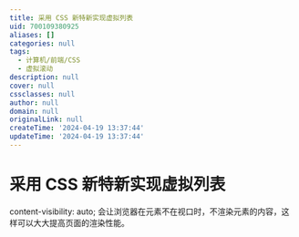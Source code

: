 ```yaml
---
title: 采用 CSS 新特新实现虚拟列表
uid: 700109380925
aliases: []
categories: null
tags:
  - 计算机/前端/CSS
  - 虚拟滚动
description: null
cover: null
cssclasses: null
author: null
domain: null
originalLink: null
createTime: '2024-04-19 13:37:44'
updateTime: '2024-04-19 13:37:44'
---
```


# 采用 CSS 新特新实现虚拟列表

content-visibility: auto; 会让浏览器在元素不在视口时，不渲染元素的内容，这样可以大大提高页面的渲染性能。
